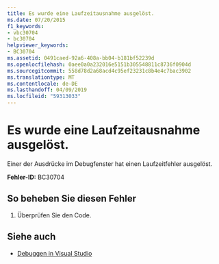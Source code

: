 ```yaml
---
title: Es wurde eine Laufzeitausnahme ausgelöst.
ms.date: 07/20/2015
f1_keywords:
- vbc30704
- bc30704
helpviewer_keywords:
- BC30704
ms.assetid: 0491caed-92a6-408a-bb04-b181bf52239d
ms.openlocfilehash: 0aee0a0a232016e5151b305548811c8736f0904d
ms.sourcegitcommit: 558d78d2a68acd4c95ef23231c8b4e4c7bac3902
ms.translationtype: MT
ms.contentlocale: de-DE
ms.lasthandoff: 04/09/2019
ms.locfileid: "59313033"
---
```

# <a name="run-time-exception-thrown"></a>Es wurde eine Laufzeitausnahme ausgelöst.
Einer der Ausdrücke im Debugfenster hat einen Laufzeitfehler ausgelöst.  
  
 **Fehler-ID:** BC30704  
  
## <a name="to-correct-this-error"></a>So beheben Sie diesen Fehler  
  
1. Überprüfen Sie den Code.  
  
## <a name="see-also"></a>Siehe auch

- [Debuggen in Visual Studio](/visualstudio/debugger/debugging-in-visual-studio)
